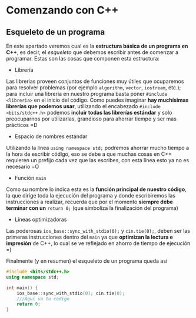 # Comenzando con C++
## Esqueleto de un programa

En este apartado veremos cual es la **estructura básica de un programa en C++**, es decir, el _esqueleto_ que debemos escribir antes de comenzar a programar. Estas son las cosas que componen esta estructura:

+ Librería

Las librerias proveen conjuntos de funciones muy útiles que ocuparemos para resolver problemas (por ejemplo `algorithm`, `vector`, `iostream`, etc.); para incluir una libreria en nuestro programa basta poner `#include <libreria>` en el inicio del código.
Como puedes imaginar **hay muchísimas librerías que podemos usar**, utilizando el encabezado `#include <bits/stdc++.h>` podemos **incluir todas las librerías estándar** y solo preocuparnos por utilizarlas, grandioso para ahorrar tiempo y ser mas prácticos =D

+ Espacio de nombres estándar
	
Utilizando la línea `using namespace std;` podremos ahorrar mucho tiempo a la hora de escribir código, eso se debe a que muchas cosas en C++ requieren un prefijo cada vez que las escribes, con esta línea esto ya no es necesario =O

+ Función `main`

Como su nombre lo indica esta es la **función principal de nuestro código**, la que dirige toda la ejecución del programa y donde escribiremos las instrucciones a realizar, recuerda que por el momento __siempre debe terminar con un__ `return 0;` (que simboliza la finalización del programa)

+ Líneas optimizadoras

Las poderosas `ios_base::sync_with_stdio(0);` y `cin.tie(0);`, deben ser las primeras instrucciones dentro del `main` ya que **optimizan la lectura e impresión** de C++, lo cual se ve reflejado en ahorro de tiempo de ejecución =)

Finalmente (y en resumen) el esqueleto de un programa queda así
```C++
#include <bits/stdc++.h>
using namespace std;

int main() {
	ios_base::sync_with_stdio(0); cin.tie(0);
	///Aqui va tu código
	return 0;
}
```
